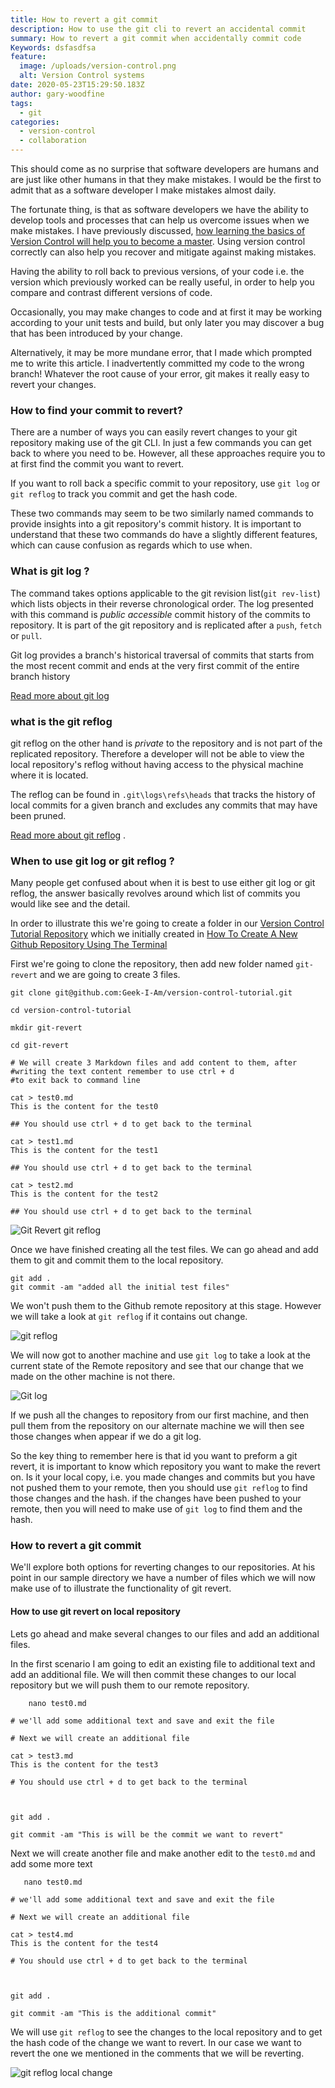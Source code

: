 ```yaml
---
title: How to revert a git commit
description: How to use the git cli to revert an accidental commit
summary: How to revert a git commit when accidentally commit code
Keywords: dsfasdfsa
feature:
  image: /uploads/version-control.png
  alt: Version Control systems
date: 2020-05-23T15:29:50.183Z
author: gary-woodfine
tags:
  - git
categories:
  - version-control
  - collaboration
---
```

This should come as no surprise that software developers are humans and are just like other humans in that they make mistakes.  I would be the first to admit that as a software developer I make mistakes almost daily. 

The fortunate thing, is that as software developers we have the ability to develop tools and processes that can help us overcome issues when we make mistakes. I have previously discussed, [how learning the basics of Version Control will help
you to become a master](https://geekiam.co.uk/learn-the-basics-of-version-control-to-become-a-master).  Using version control correctly can also help you recover and mitigate against making mistakes.

Having the ability to roll back to previous versions, of your code i.e. the version which previously worked can be 
really useful, in order to help you compare and contrast different versions of code.

Occasionally, you may make changes to code and at first it may be working according to your unit tests and build, but 
only later you may discover a bug that has been introduced by your change.  

Alternatively, it may be more mundane error, that I made which prompted me to write this article. I inadvertently 
committed my code to the wrong branch!  Whatever the root cause of your error, git makes it really easy to revert your 
changes.

### How to find your commit to revert?

There are a number of ways you can easily revert changes to your git repository making use of the git CLI. In just a few commands you can get back to where you need to be. However, all these approaches require you to at first find the commit you want to revert.

If you want to roll back a specific commit to your repository, use `git log` or `git reflog`  to track you commit and get the hash code.

These two commands may seem to be two similarly named commands to provide insights into a git repository's commit history. It is important to understand that these two commands do have a slightly different features, which can cause confusion as regards which to use when.

### What is git log ?

The command takes options applicable to the git revision list(`git rev-list`) which lists objects in their reverse chronological order. The log presented with this command is *public accessible* commit history of the commits to repository.  It is part of the git repository and is replicated after a `push`, `fetch` or `pull`.

Git log provides a branch's historical traversal of commits that starts from the most recent commit and ends at the very first commit of the entire branch history

[Read more about git log](https://www.git-scm.com/docs/git-log) 

### what is the git reflog

git reflog on the other hand is *private* to the repository and is not part of the replicated repository.  Therefore a developer will not be able to view the local repository's reflog without having access to the physical machine where it is located.

The reflog can be found in `.git\logs\refs\heads` that tracks the history of local commits for a given branch and excludes any commits that may have been pruned. 

[Read more about git reflog](https://git-scm.com/docs/git-reflog) .

### When to use git log or git reflog ?

Many people get confused about when it is best to use either git log or git reflog, the answer basically revolves around which list of commits you would like see and the detail.

In order to illustrate this we're going to create a folder in our [Version Control Tutorial Repository](https://github.com/Geek-I-Am/version-control-tutorial) which we initially created in [How To Create A New Github Repository Using The Terminal](https://geekiam.co.uk/how-to-create-a-new-github-repository-using-the-terminal/)

First we're going to clone the repository, then add new folder named `git-revert` and we are going to create 3 files.

```shell
git clone git@github.com:Geek-I-Am/version-control-tutorial.git

cd version-control-tutorial

mkdir git-revert

cd git-revert

# We will create 3 Markdown files and add content to them, after
#writing the text content remember to use ctrl + d 
#to exit back to command line

cat > test0.md
This is the content for the test0

## You should use ctrl + d to get back to the terminal 

cat > test1.md
This is the content for the test1

## You should use ctrl + d to get back to the terminal 

cat > test2.md
This is the content for the test2

## You should use ctrl + d to get back to the terminal 
```

![Git Revert git reflog](/uploads/git-revert-1.png "git revert git reflog")

Once we have finished creating all the test files. We can go ahead and add them to git and commit them to the local repository.

```shell
git add .
git commit -am "added all the initial test files"
```

We won't push them to the Github remote repository at this stage. However we will take a look at `git reflog` if it contains out change.

![git reflog](/uploads/git-reflog-1.png "git reflog screen shot")

We will now got to another machine and use `git log` to take a look at the current state of the Remote repository and see that our change that we made on the other machine is not there.

![Git log ](/uploads/git-log1.png "git log screenshot")

If we push all the changes to repository from our first machine, and then pull them from the repository on our alternate machine we will then see those changes when appear if we do a git log.

So the key thing to remember here is that id you want to preform a git revert, it is important to know which repository you want to make the revert on. Is it your local copy, i.e. you made changes and commits but you have not pushed them to your remote,  then you should use `git reflog` to find those changes and the hash. if the changes have been pushed to your remote, then you will need to make use of `git log` to find them and the hash.

### How to revert a git commit

We'll explore both options for reverting changes to our repositories.  At his point in our sample directory we have a number of files  which we will now make use of to illustrate the functionality of git revert.

#### How to use git revert on local repository

Lets go ahead and make several changes to our files and add an additional files.  

In the first scenario I am going to edit an existing file to additional text and add an additional file. We will then commit these changes to our local repository but we will push them to our remote repository.

```shell
    nano test0.md 

# we'll add some additional text and save and exit the file

# Next we will create an additional file 

cat > test3.md
This is the content for the test3 

# You should use ctrl + d to get back to the terminal



git add .

git commit -am "This is will be the commit we want to revert"
```

Next we will create another file and make another edit to the `test0.md` and add some more text

```shell
   nano test0.md 

# we'll add some additional text and save and exit the file

# Next we will create an additional file 

cat > test4.md
This is the content for the test4 

# You should use ctrl + d to get back to the terminal



git add .

git commit -am "This is the additional commit"
```

We will use `git reflog` to see the changes to the local repository and to get the hash code of the change we want to revert. In our case we want to revert the one we mentioned in the comments that we will be reverting.

![git reflog local change](/uploads/git-revert-2.png "git reflog local change terminal window")
